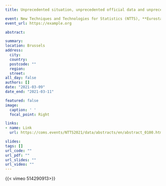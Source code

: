 ```yaml
---
title: Unprecedented situation, unprecedented official data and unprecedented quality of official data

event: New Techniques and Technologies for Statistics (NTTS), **Eurostat**
event_url: https://example.org

abstract:  

summary: 
location: Brussels
address:
  city: 
  country: 
  postcode: ""
  region: 
  street: 
all_day: false
authors: []
date: "2021-03-09"
date_end: "2021-03-11"

featured: false
image:
  caption: ' '
  focal_point: Right

links:
- name: Link
  url: https://coms.events/NTTS2021/data/abstracts/en/abstract_0100.html?zoom_query=luca+di+gennaro&zoom_and=0&presenters=&pres_type=-1&room=-1&date=-1&zoom_sort=0

slides: 
tags: []
url_code: ""
url_pdf: ""
url_slides: ""
url_video: ""
---
```


{{< vimeo 514290913>}}